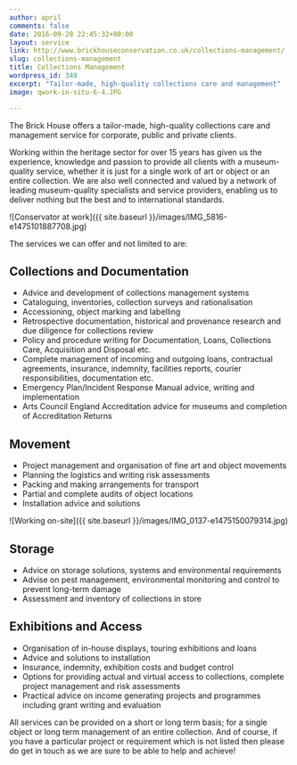 ```yaml
---
author: april
comments: false
date: 2016-09-28 22:45:32+00:00
layout: service
link: http://www.brickhouseconservation.co.uk/collections-management/
slug: collections-management
title: Collections Management
wordpress_id: 349
excerpt: "Tailor-made, high-quality collections care and management"
image: qwork-in-situ-6-4.JPG

---
```


The Brick House offers a tailor-made, high-quality collections care and management service for corporate, public and private clients.

Working within the heritage sector for over 15 years has given us the experience, knowledge and passion to provide all clients with a museum-quality service, whether it is just for a single work of art or object or an entire collection. We are also well connected and valued by a network of leading museum-quality specialists and service providers, enabling us to deliver nothing but the best and to international standards.

![Conservator at work]({{ site.baseurl }}/images/IMG_5816-e1475101887708.jpg)

The services we can offer and not limited to are:

## Collections and Documentation

* Advice and development of collections management systems
* Cataloguing, inventories, collection surveys and rationalisation
* Accessioning, object marking and labelling
* Retrospective documentation, historical and provenance research and due diligence for collections review
* Policy and procedure writing for Documentation, Loans, Collections Care, Acquisition and Disposal etc.
* Complete management of incoming and outgoing loans, contractual agreements, insurance, indemnity, facilities reports, courier responsibilities, documentation etc.
* Emergency Plan/Incident Response Manual advice, writing and implementation
* Arts Council England Accreditation advice for museums and completion of Accreditation Returns

## Movement
* Project management and organisation of fine art and object movements
* Planning the logistics and writing risk assessments
* Packing and making arrangements for transport
* Partial and complete audits of object locations
* Installation advice and solutions

![Working on-site]({{ site.baseurl }}/images/IMG_0137-e1475150079314.jpg)

## Storage
* Advice on storage solutions, systems and environmental requirements
* Advise on pest management, environmental monitoring and control to prevent long-term damage
* Assessment and inventory of collections in store

## Exhibitions and Access
* Organisation of in-house displays, touring exhibitions and loans
* Advice and solutions to installation
* Insurance, indemnity, exhibition costs and budget control
* Options for providing actual and virtual access to collections, complete project management and risk assessments
* Practical advice on income generating projects and programmes including grant writing and evaluation

All services can be provided on a short or long term basis; for a single object or long term management of an entire collection. And of course, if you have a particular project or requirement which is not listed then please do get in touch as we are sure to be able to help and achieve!

